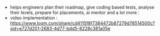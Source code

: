 - helps engineers plan their roadmap, give coding based tests, analyse their levels, prepare for placements, ai mentor and a lot more :
- video implementation : https://www.loom.com/share/cd4115f8f7384472b87279d78514500c?sid=e727d201-2683-4d77-bdd5-8228c381a05e
